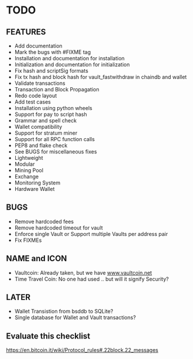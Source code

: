 TODO
====

FEATURES
--------
* Add documentation
* Mark the bugs with #FIXME tag
* Installation and documentation for installation
* Initialization and documentation for initialization
* Fix hash and scriptSig formats
* Fix tx hash and block hash for vault_fastwithdraw in chaindb and wallet
* Validate transactions
* Transaction and Block Propagation
* Redo code layout
* Add test cases
* Installation using python wheels
* Support for pay to script hash
* Grammar and spell check
* Wallet compatibility
* Support for stratum miner
* Support for all RPC function calls
* PEP8 and flake check
* See BUGS for miscellaneous fixes
* Lightweight
* Modular
* Mining Pool
* Exchange
* Monitoring System
* Hardware Wallet

BUGS
----
* Remove hardcoded fees
* Remove hardcoded timeout for vault
* Enforce single Vault or Support multiple Vaults per address pair
* Fix FIXMEs

NAME and ICON
-------------
* Vaultcoin: Already taken, but we have www.vaultcoin.net
* Time Travel Coin: No one had used .. but will it signify Security?

LATER
-----
* Wallet Transistion from bsddb to SQLite?
* Single database for Wallet and Vault transactions?

Evaluate this checklist
-----------------------
https://en.bitcoin.it/wiki/Protocol_rules#.22block.22_messages
